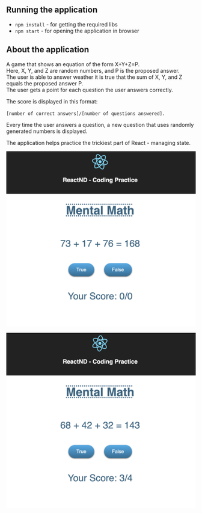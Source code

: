 ## Running the application
 - `npm install` - for getting the required libs  
 - `npm start` - for opening the application in browser

## About the application

A game that shows an equation of the form X+Y+Z=P.   
Here, X, Y, and Z are random numbers, and P is the proposed answer.   
The user is able to answer weather it is true that the sum of X, Y, and Z
equals the proposed answer P.   
The user gets a point for each question the user answers correctly. 

The score is displayed in this format:   

 `[number of correct answers]/[number of questions answered].`
 
Every time the user answers a question, a new question that uses randomly 
generated numbers is displayed.

The application helps practice the trickiest part of React - managing state.

![ScreenShot](src/img/initial-look.png)  

![ScreenShot](src/img/show-result.png)